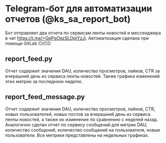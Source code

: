 # Telegram-бот для автоматизации отчетов (@ks_sa_report_bot)

Бот отправляет два отчета по сервисам ленты новостей и мессенджера в чат https://t.me/+GePgOezSLOplYzJi.
Автоматизация сделана при помощи GitLab CI/CD. 

## report_feed.py
Отчет содержит значения DAU, количество просмотров, лайков, CTR за вчерашний день из сервиса ленты новостей. Также графики изменений этих метрик за последнюю неделю.

## report_feed_message.py
Отчет содержит значения DAU, количество просмотров, лайков, CTR, новых пользователей, новых постов за вчерашний день из сервиса ленты новостей, а также их изменение по сравнению с неделей назад. Аналогично сделан отчет по сервису сообщений для метрик DAU, количество сообщений, количество сообщений на пользователя, новые пользователи. Все метрики представлены на недельных  графиках.

